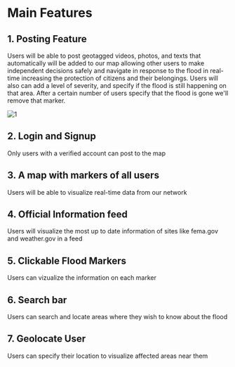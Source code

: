 # Main Features

## 1. Posting Feature

Users will be able to post geotagged videos, photos, and texts that automatically will be added to our map allowing other users to make independent decisions safely and navigate in response to the flood in real-time increasing the protection of citizens and their belongings.
Users will also can add a level of severity, and specify if the flood is still happening on that area. After a certain number of users specify that the flood is gone we'll remove that marker.

![1](https://user-images.githubusercontent.com/26909101/139370554-9cdde8ea-b6d0-4a22-87ed-1422a8457b71.PNG)


## 2. Login and Signup

Only users with a verified account can post to the map

## 3. A map with markers of all users

Users will be able to visualize real-time data from our network

## 4. Official Information feed

Users will visualize the most up to date information of sites like fema.gov and weather.gov in a feed

## 5. Clickable Flood Markers

Users can vizualize the information on each marker

## 6. Search bar

Users can search and locate areas where they wish to know about the flood

## 7. Geolocate User

Users can specify their location to visualize affected areas near them  


